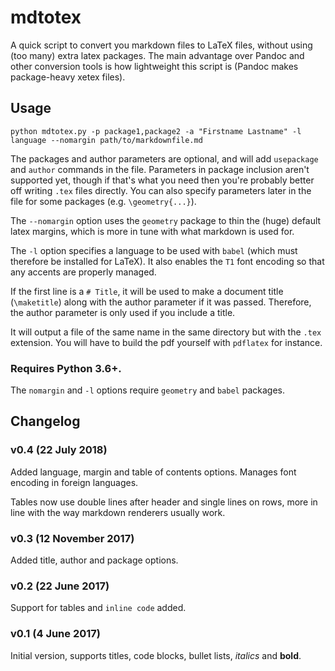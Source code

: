 # mdtotex

A quick script to convert you markdown files to LaTeX files, without using (too many) extra latex packages. The main advantage over Pandoc and other conversion tools is how lightweight this script is (Pandoc makes package-heavy xetex files).

## Usage

    python mdtotex.py -p package1,package2 -a "Firstname Lastname" -l language --nomargin path/to/markdownfile.md

The packages and author parameters are optional, and will add `usepackage` and `author` commands in the file. Parameters in package inclusion aren't supported yet, though if that's what you need then you're probably better off writing `.tex` files directly.
You can also specify parameters later in the file for some packages (e.g. `\geometry{...}`).

The `--nomargin` option uses the `geometry` package to thin the (huge) default latex margins, which is more in tune with what markdown is used for.

The `-l` option specifies a language to be used with `babel` (which must therefore be installed for LaTeX).
It also enables the `T1` font encoding so that any accents are properly managed.

If the first line is a `# Title`, it will be used to make a document title (`\maketitle`) along with the author parameter if it was passed. Therefore, the author parameter is only used if you include a title.

It will output a file of the same name in the same directory but with the `.tex` extension. You will have to build the pdf yourself with `pdflatex` for instance.

### Requires **Python 3.6+**.

The `nomargin` and `-l` options require `geometry` and `babel` packages.

## Changelog

### v0.4 (22 July 2018)

Added language, margin and table of contents options.
Manages font encoding in foreign languages.

Tables now use double lines after header and single lines on rows, more in line with the way markdown renderers usually work.

### v0.3 (12 November 2017)

Added title, author and package options.

### v0.2 (22 June 2017)

Support for tables and `inline code` added.

### v0.1 (4 June 2017)

Initial version, supports titles, code blocks, bullet lists, *italics* and **bold**.
